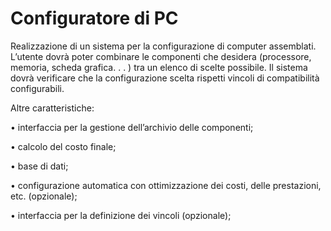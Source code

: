 # Configuratore di PC
Realizzazione di un sistema per la configurazione di computer assemblati. L’utente dovrà poter combinare le componenti che desidera (processore, memoria, scheda grafica. . . ) tra un elenco di scelte possibile. Il sistema dovrà verificare che la configurazione scelta rispetti vincoli di compatibilità configurabili.

Altre caratteristiche:

• interfaccia per la gestione dell’archivio delle componenti;

• calcolo del costo finale;

• base di dati;

• configurazione automatica con ottimizzazione dei costi, delle prestazioni, etc. (opzionale);

• interfaccia per la definizione dei vincoli (opzionale);
